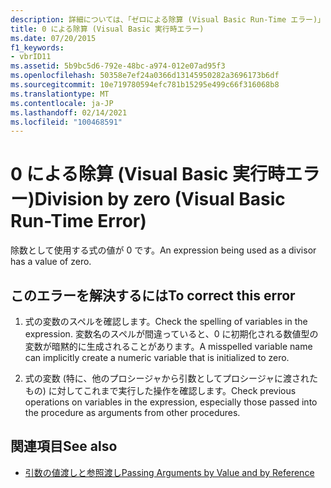 ```yaml
---
description: 詳細については、「ゼロによる除算 (Visual Basic Run-Time エラー)」を参照してください。
title: 0 による除算 (Visual Basic 実行時エラー)
ms.date: 07/20/2015
f1_keywords:
- vbrID11
ms.assetid: 5b9bc5d6-792e-48bc-a974-012e07ad95f3
ms.openlocfilehash: 50358e7ef24a0366d13145950282a3696173b6df
ms.sourcegitcommit: 10e719780594efc781b15295e499c66f316068b8
ms.translationtype: MT
ms.contentlocale: ja-JP
ms.lasthandoff: 02/14/2021
ms.locfileid: "100468591"
---
```

# <a name="division-by-zero-visual-basic-run-time-error"></a><span data-ttu-id="c6a92-103">0 による除算 (Visual Basic 実行時エラー)</span><span class="sxs-lookup"><span data-stu-id="c6a92-103">Division by zero (Visual Basic Run-Time Error)</span></span>

<span data-ttu-id="c6a92-104">除数として使用する式の値が 0 です。</span><span class="sxs-lookup"><span data-stu-id="c6a92-104">An expression being used as a divisor has a value of zero.</span></span>  
  
## <a name="to-correct-this-error"></a><span data-ttu-id="c6a92-105">このエラーを解決するには</span><span class="sxs-lookup"><span data-stu-id="c6a92-105">To correct this error</span></span>  
  
1. <span data-ttu-id="c6a92-106">式の変数のスペルを確認します。</span><span class="sxs-lookup"><span data-stu-id="c6a92-106">Check the spelling of variables in the expression.</span></span> <span data-ttu-id="c6a92-107">変数名のスペルが間違っていると、0 に初期化される数値型の変数が暗黙的に生成されることがあります。</span><span class="sxs-lookup"><span data-stu-id="c6a92-107">A misspelled variable name can implicitly create a numeric variable that is initialized to zero.</span></span>  
  
2. <span data-ttu-id="c6a92-108">式の変数 (特に、他のプロシージャから引数としてプロシージャに渡されたもの) に対してこれまで実行した操作を確認します。</span><span class="sxs-lookup"><span data-stu-id="c6a92-108">Check previous operations on variables in the expression, especially those passed into the procedure as arguments from other procedures.</span></span>  
  
## <a name="see-also"></a><span data-ttu-id="c6a92-109">関連項目</span><span class="sxs-lookup"><span data-stu-id="c6a92-109">See also</span></span>

- [<span data-ttu-id="c6a92-110">引数の値渡しと参照渡し</span><span class="sxs-lookup"><span data-stu-id="c6a92-110">Passing Arguments by Value and by Reference</span></span>](../programming-guide/language-features/procedures/passing-arguments-by-value-and-by-reference.md)
